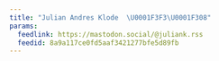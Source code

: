```yaml
---
title: "Julian Andres Klode  \U0001F3F3️‍\U0001F308"
params:
  feedlink: https://mastodon.social/@juliank.rss
  feedid: 8a9a117ce0fd5aaf3421277bfe5d89fb
---
```


